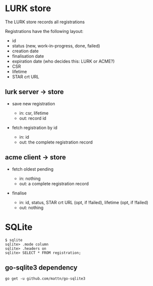 # LURK store

The LURK store records all registrations

Registrations have the following layout:
- id
- status (new, work-in-progress, done, failed)
- creation date
- finalisation date
- expiration date	(who decides this: LURK or ACME?)
- CSR
- lifetime
- STAR crt URL

## lurk server -> store
- save new registration
  - in: csr, lifetime
  - out: record id

- fetch registration by id
  - in: id
  - out: the complete registration record

## acme client -> store
- fetch oldest pending
  - in: nothing
  - out: a complete registration record

- finalise
  - in: id, status, STAR crt URL (opt, if !failed), lifetime (opt, if !failed)
  - out: nothing

# SQLite
```
$ sqlite
sqlite> .mode column
sqlite> .headers on
sqlite> SELECT * FROM registration;
```

## go-sqlite3 dependency
```
go get -u github.com/mattn/go-sqlite3
```
